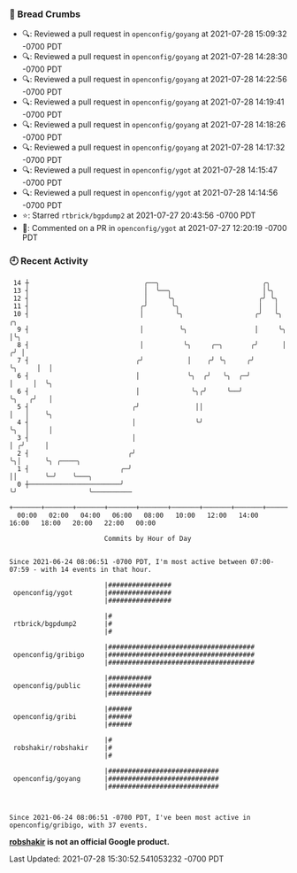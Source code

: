 ### 🍞 Bread Crumbs

 * 🔍: Reviewed a pull request in  `openconfig/goyang` at 2021-07-28 15:09:32 -0700 PDT
 * 🔍: Reviewed a pull request in  `openconfig/goyang` at 2021-07-28 14:28:30 -0700 PDT
 * 🔍: Reviewed a pull request in  `openconfig/goyang` at 2021-07-28 14:22:56 -0700 PDT
 * 🔍: Reviewed a pull request in  `openconfig/goyang` at 2021-07-28 14:19:41 -0700 PDT
 * 🔍: Reviewed a pull request in  `openconfig/goyang` at 2021-07-28 14:18:26 -0700 PDT
 * 🔍: Reviewed a pull request in  `openconfig/goyang` at 2021-07-28 14:17:32 -0700 PDT
 * 🔍: Reviewed a pull request in  `openconfig/ygot` at 2021-07-28 14:15:47 -0700 PDT
 * 🔍: Reviewed a pull request in  `openconfig/ygot` at 2021-07-28 14:14:56 -0700 PDT
 * ⭐️: Starred `rtbrick/bgpdump2` at 2021-07-27 20:43:56 -0700 PDT
 * 💬: Commented on a PR in  `openconfig/ygot` at 2021-07-27 12:20:19 -0700 PDT

### 🕘 Recent Activity
```
 14 ┼                             ╭──╮                          ╭╮
 13 ┤                             │  ╰──╮                       │╰╮
 12 ┤                             │     ╰╮                     ╭╯ ╰╮
 11 ┤                            ╭╯      ╰╮                    │   │
 10 ┤                            │        ╰╮                  ╭╯   ╰╮        ╭╮
  9 ┤                            │         ╰╮                 │     ╰╮       │╰╮
  8 ┤                            │          ╰╮     ╭─╮       ╭╯      │      ╭╯ │
  7 ┤                           ╭╯           │    ╭╯ ╰╮     ╭╯       ╰╮     │  │
  6 ┤                           │            ╰╮  ╭╯   ╰╮  ╭─╯         │     │  ╰╮
  6 ┤                           │             ╰╮╭╯     ╰──╯           ╰╮   ╭╯   │
  5 ┤                          ╭╯              ││                      │   │    ╰╮
  4 ┤                          │               ╰╯                      ╰╮  │     │
  3 ┤                          │                                        │ ╭╯     │
  2 ┤                         ╭╯                                        ╰╮│      ╰╮ ╭────╮
  1 ┤                       ╭─╯                                          ││       ╰─╯    ╰───╮
  0 ┼───────────────────────╯                                            ╰╯                  ╰──────────
    +───────+───────+───────+───────+───────+───────+───────+───────+───────+───────+───────+───────+────
  00:00   02:00   04:00   06:00   08:00   10:00   12:00   14:00   16:00   18:00   20:00   22:00   00:00   

						Commits by Hour of Day


Since 2021-06-24 08:06:51 -0700 PDT, I'm most active between 07:00-07:59 - with 14 events in that hour.

```



```
                        |################
 openconfig/ygot        |################
                        |################

                        |#
 rtbrick/bgpdump2       |#
                        |#

                        |#####################################
 openconfig/gribigo     |#####################################
                        |#####################################

                        |###########
 openconfig/public      |###########
                        |###########

                        |######
 openconfig/gribi       |######
                        |######

                        |#
 robshakir/robshakir    |#
                        |#

                        |############################
 openconfig/goyang      |############################
                        |############################



Since 2021-06-24 08:06:51 -0700 PDT, I've been most active in openconfig/gribigo, with 37 events.

```
**[robshakir](mailto:robjs@google.com) is not an official Google product.**  


Last Updated: 2021-07-28 15:30:52.541053232 -0700 PDT
